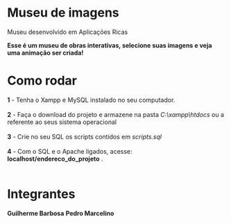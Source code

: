 # Museu de imagens

Museu desenvolvido em Aplicações Ricas

<b>Esse é um museu de obras interativas, selecione suas imagens e veja uma animação ser criada!</b>

<h1>Como rodar</h1>

<b>1</b> - Tenha o Xampp e MySQL instalado no seu computador.<br><br>
<b>2</b> - Faça o download do projeto e armazene na pasta <i>C:\xampp\htdocs</i> ou a referente ao seus sistema operacional<br><br>
<b>3</b> - Crie no seu SQL os scripts contidos em <i>scripts.sql</i><br><br>
<b>4</b> - Com o SQL e o Apache ligados, acesse: <b>localhost/endereco_do_projeto</b> .<br><br>

<h1>Integrantes</h1>

<b>Guilherme Barbosa</b>
<b>Pedro Marcelino</b>
